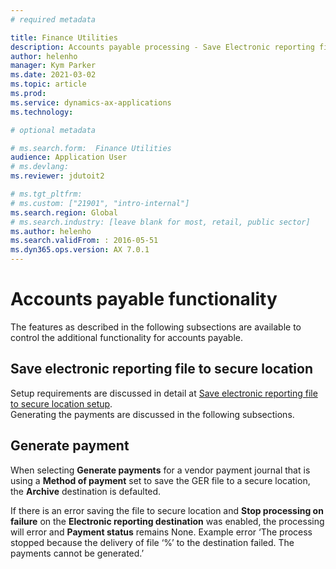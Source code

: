 ```yaml
---
# required metadata

title: Finance Utilities 
description: Accounts payable processing - Save Electronic reporting file to secure location 
author: helenho
manager: Kym Parker
ms.date: 2021-03-02
ms.topic: article
ms.prod: 
ms.service: dynamics-ax-applications
ms.technology: 

# optional metadata

# ms.search.form:  Finance Utilities 
audience: Application User
# ms.devlang: 
ms.reviewer: jdutoit2

# ms.tgt_pltfrm: 
# ms.custom: ["21901", "intro-internal"]
ms.search.region: Global
# ms.search.industry: [leave blank for most, retail, public sector]
ms.author: helenho
ms.search.validFrom: : 2016-05-51
ms.dyn365.ops.version: AX 7.0.1
---
```


# Accounts payable functionality
The features as described in the following subsections are available to control the additional functionality for accounts payable.

## Save electronic reporting file to secure location
Setup requirements are discussed in detail at [Save electronic reporting file to secure location setup](../../Setup/ACCOUNTS-PAYABLE/Save-electronic-reporting-file-to-secure-location.md). <br>
Generating the payments are discussed in the following subsections.

## Generate payment
When selecting **Generate payments** for a vendor payment journal that is using a **Method of payment** set to save the GER file to a secure location, the **Archive** destination is defaulted.

If there is an error saving the file to secure location and **Stop processing on failure** on the **Electronic reporting destination** was enabled, the processing will error and **Payment status** remains None. Example error ‘The process stopped because the delivery of file ‘%’ to the destination failed. The payments cannot be generated.’

